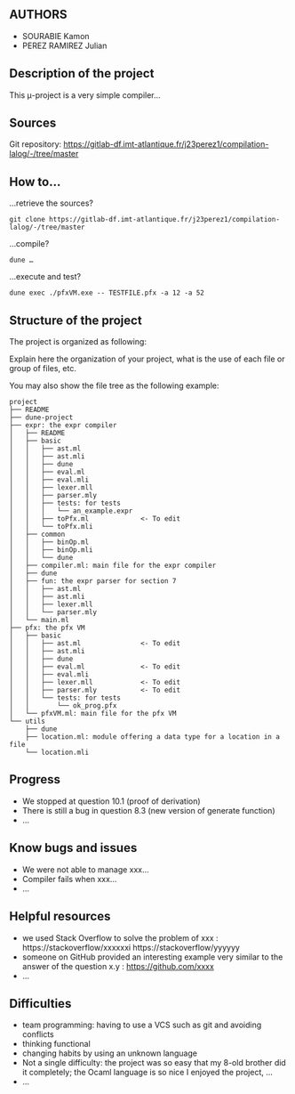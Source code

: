 AUTHORS
-------
- SOURABIE Kamon
- PEREZ RAMIREZ Julian

Description of the project
--------------------------

This μ-project is a very simple compiler…


Sources
-------

Git repository: https://gitlab-df.imt-atlantique.fr/j23perez1/compilation-lalog/-/tree/master

How to…
-------

…retrieve the sources?

  `git clone https://gitlab-df.imt-atlantique.fr/j23perez1/compilation-lalog/-/tree/master`

…compile?

  `dune …`

…execute and test?

  `dune exec ./pfxVM.exe -- TESTFILE.pfx -a 12 -a 52`


Structure of the project
------------------------

The project is organized as following:

Explain here the organization of your project, what is the use of each file or
group of files, etc.

You may also show the file tree as the following example:

```
project
├── README
├── dune-project
├── expr: the expr compiler
│   ├── README
│   ├── basic
│   │   ├── ast.ml
│   │   ├── ast.mli
│   │   ├── dune
│   │   ├── eval.ml
│   │   ├── eval.mli
│   │   ├── lexer.mll
│   │   ├── parser.mly
│   │   ├── tests: for tests
│   │   │   └── an_example.expr
│   │   ├── toPfx.ml             <- To edit
│   │   └── toPfx.mli
│   ├── common
│   │   ├── binOp.ml
│   │   ├── binOp.mli
│   │   └── dune
│   ├── compiler.ml: main file for the expr compiler
│   ├── dune
│   ├── fun: the expr parser for section 7
│   │   ├── ast.ml
│   │   ├── ast.mli
│   │   ├── lexer.mll
│   │   └── parser.mly
│   └── main.ml
├── pfx: the pfx VM
│   ├── basic
│   │   ├── ast.ml               <- To edit
│   │   ├── ast.mli
│   │   ├── dune
│   │   ├── eval.ml              <- To edit
│   │   ├── eval.mli
│   │   ├── lexer.mll            <- To edit
│   │   ├── parser.mly           <- To edit
│   │   └── tests: for tests
│   │       └── ok_prog.pfx
│   └── pfxVM.ml: main file for the pfx VM
└── utils
    ├── dune
    ├── location.ml: module offering a data type for a location in a file
    └── location.mli
```

Progress
--------

- We stopped at question 10.1 (proof of derivation)
- There is still a bug in question 8.3 (new version of generate function)
- …


Know bugs and issues
--------------------

- We were not able to manage xxx…
- Compiler fails when xxx…
- …


Helpful resources
-----------------

- we used Stack Overflow to solve the problem of xxx :
  https://stackoverflow/xxxxxxi
  https://stackoverflow/yyyyyy
- someone on GitHub provided an interesting example very similar to the answer of the question x.y : https://github.com/xxxx
- …

Difficulties
------------

- team programming: having to use a VCS such as git and avoiding conflicts
- thinking functional
- changing habits by using an unknown language
- Not a single difficulty: the project was so easy that my 8-old brother did it
  completely; the Ocaml language is so nice I enjoyed the project, …
- …

